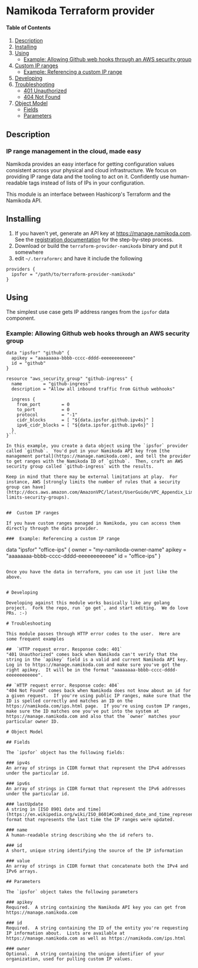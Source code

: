 # Namikoda Terraform provider

#### Table of Contents
1. [Description](#description)
1. [Installing](#installing)
1. [Using](#using)
    * [Example: Allowing Github web hooks through an AWS security group](#example-allowing-github-web-hooks-through-an-aws-security-group)
1. [Custom IP ranges](#custom-ip-ranges)
    * [Example: Referencing a custom IP range](#example-referencing-a-custom-ip-range)
1. [Developing](#developing)
1. [Troubleshooting](#troubleshooting)
    * [401 Unauthorized](#http-request-error-response-code-401)
    * [404 Not Found](#http-request-error-response-code-404)
1. [Object Model](#object-model)
    * [Fields](#fields)
    * [Parameters](#parameters)

## Description

### IP range management in the cloud, made easy

Namikoda provides an easy interface for getting configuration values consistent across your physical and cloud infrastructure. We focus on providing IP range data and the tooling to act on it. Confidently use human-readable tags instead of lists of IPs in your configuration.

This module is an interface between Hashicorp's Terraform and the Namikoda API.

## Installing
1. If you haven't yet, generate an API key at https://manage.namikoda.com.  See the [registration documentation](https://docs.namikoda.com/registration/index.html) for the step-by-step process.
1. Download or build the `terraform-provider-namikoda` binary and put it somewhere
1. edit `~/.terraformrc` and have it include the following

```
providers {
  ipsfor = "/path/to/terraform-provider-namikoda"
}
```

## Using
  The simplest use case gets IP address ranges from the `ipsfor` data component.
###  Example: Allowing Github web hooks through an AWS security group
```
data "ipsfor" "github" {
  apikey = "aaaaaaaa-bbbb-cccc-dddd-eeeeeeeeeeee"
  id = "github"
}

resource "aws_security_group" "github-ingress" {
  name        = "github-ingress"
  description = "Allow all inbound traffic from Github webhooks"

  ingress {
    from_port        = 0
    to_port          = 0
    protocol         = "-1"
    cidr_blocks      = [ "${data.ipsfor.github.ipv4s}" ]
    ipv6_cidr_blocks = [ "${data.ipsfor.github.ipv6s}" ]
  }
}```

In this example, you create a data object using the `ipsfor` provider called `github`.  You'd put in your Namikoda API key from [the management portal](https://manage.namikoda.com), and tell the provider to get ranges with the Namikoda ID of `github`.  Then, craft an AWS security group called `github-ingress` with the results.

Keep in mind that there may be external limitations at play.  For instance, AWS [strongly limits the number of rules that a security group can have](http://docs.aws.amazon.com/AmazonVPC/latest/UserGuide/VPC_Appendix_Limits.html#vpc-limits-security-groups).


##  Custom IP ranges

If you have custom ranges managed in Namikoda, you can access them directly through the data provider.  

###  Example: Referencing a custom IP range
```
data "ipsfor" "office-ips" {
  owner = "my-namikoda-owner-name"
  apikey = "aaaaaaaa-bbbb-cccc-dddd-eeeeeeeeeeee"
  id = "office-ips"
}
```

Once you have the data in terraform, you can use it just like the above.


# Developing

Developing against this module works basically like any golang project.  Fork the repo, run `go get`, and start editing.  We do love PRs. :-)

# Troubleshooting

This module passes through HTTP error codes to the user.  Here are some frequent examples

##  `HTTP request error. Response code: 401`
"401 Unauthorized" comes back when Namikoda can't verify that the string in the `apikey` field is a valid and current Namikoda API key.  Log in to https://manage.namikoda.com and make sure you've got the right apikey.  It will be in the format "aaaaaaaa-bbbb-cccc-dddd-eeeeeeeeeeee".

## `HTTP request error. Response code: 404`
"404 Not Found" comes back when Namikoda does not know about an id for a given request.  If you're using public IP ranges, make sure that the ID is spelled correctly and matches an ID on the https://namikoda.com/ips.html page.  If you're using custom IP ranges, make sure the ID matches one you've put into the system at https://manage.namikoda.com and also that the `owner` matches your particular owner ID.

# Object Model

## Fields

The `ipsfor` object has the following fields:

### ipv4s
An array of strings in CIDR format that represent the IPv4 addresses under the particular id.

### ipv6s
An array of strings in CIDR format that represent the IPv6 addresses under the particular id.

### lastUpdate
A string in [ISO 8901 date and time](https://en.wikipedia.org/wiki/ISO_8601#Combined_date_and_time_representations) format that represents the last time the IP ranges were updated.

### name
A human-readable string describing who the id refers to.

### id
A short, unique string identifying the source of the IP information

### value
An array of strings in CIDR format that concatenate both the IPv4 and IPv6 arrays.

## Parameters

The `ipsfor` object takes the following parameters

### apikey
Required.  A string containing the Namikoda API key you can get from https://manage.namikoda.com

### id
Required.  A string containing the ID of the entity you're requesting IP information about.  Lists are available at https://manage.namikoda.com as well as https://namikoda.com/ips.html

### owner
Optional.  A string containing the unique identifier of your organization, used for pulling custom IP values.

